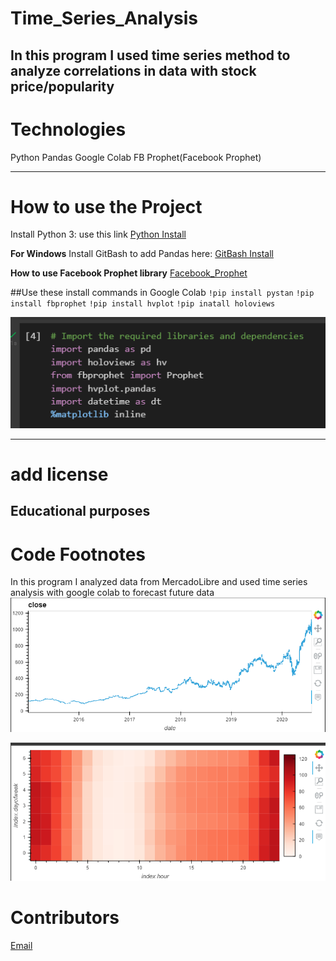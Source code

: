 # Time_Series_Analysis
In this program I used time series method to analyze correlations in data with stock price/popularity
---
# Technologies
Python
Pandas
Google Colab
FB Prophet(Facebook Prophet)

---

# How to use the Project
Install Python 3: use this link  [Python Install](https://www.python.org/)

**For Windows**
Install GitBash to add Pandas here: [GitBash Install](https://gitforwindows.org/)

**How to use Facebook Prophet library**
[Facebook_Prophet](https://facebook.github.io/prophet/)



##Use these install commands in Google Colab
`!pip install pystan`
`!pip install fbprophet`
`!pip install hvplot`
`!pip inatall holoviews`

![libraries_to_use](https://github.com/beccabeastly/Time_Series_Analysis/blob/main/time_series_library.png)

---
# add license
Educational purposes
---

# Code Footnotes

In this program I analyzed data from MercadoLibre and used time series analysis with google colab to forecast future data
![closing_prices_stock](https://github.com/beccabeastly/Time_Series_Analysis/blob/main/closing_prices.png)

![search_trends](https://github.com/beccabeastly/Time_Series_Analysis/blob/main/search_patterns_heat_map.png)


# Contributors
[Email](beccabeastly@gmail.com)
